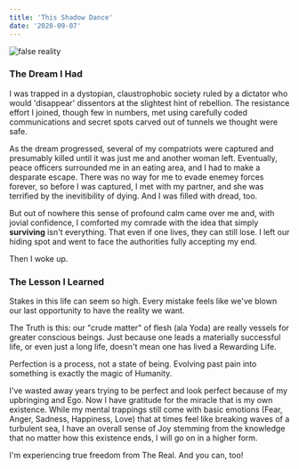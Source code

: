 ```yaml
---
title: 'This Shadow Dance'
date: '2020-09-07'
---
```



 ![false reality](/Images/citadel_b.png)

### The Dream I Had ### 

I was trapped in a dystopian, claustrophobic society ruled by a dictator who would 'disappear' dissentors at the slightest hint of rebellion. The resistance effort I joined, though few in numbers, met using carefully coded communications and secret spots carved out of tunnels we thought were safe. 

As the dream progressed, several of my compatriots were captured and presumably killed until it was just me and another woman left. Eventually, peace officers surrounded me in an eating area, and I had to make a desparate escape. There was no way for me to evade enemey forces forever, so before I was captured, I met with my partner, and she was terrified by the inevitibility of dying. And I was filled with dread, too. 

But out of nowhere this sense of profound calm came over me and, with jovial confidence, I comforted my comrade with the idea that simply **surviving** isn't everything. That even if one lives, they can still lose. I left our hiding spot and went to face the authorities fully accepting my end. 

Then I woke up.

### The Lesson I Learned ###

Stakes in this life can seem so high. Every mistake feels like we've blown our last opportunity to have the reality we want.

The Truth is this: our "crude matter" of flesh (ala Yoda) are really  vessels for greater conscious beings. Just because one leads a materially successful life, or even just a long life, doesn't mean one has lived a Rewarding Life. 

Perfection is a process, not a state of being. Evolving past pain into something is exactly the magic of Humanity. 

I've wasted away years trying to be perfect and look perfect because of my upbringing and Ego. Now I have gratitude for the miracle that is my own existence. While my mental trappings still come with basic emotions (Fear, Anger, Sadness, Happiness, Love) that at times feel like breaking waves of a turbulent sea, I have an overall sense of Joy stemming from the knowledge that no matter how this existence ends, I will go on in a higher form.

I'm experiencing true freedom from The Real. And you can, too! 